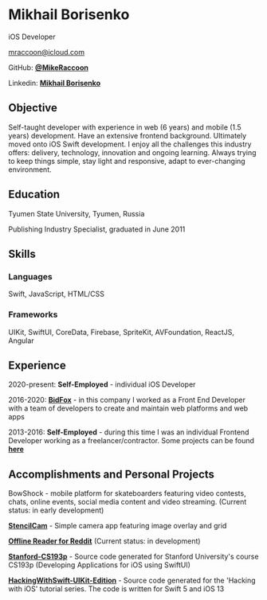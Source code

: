 # Mikhail Borisenko
iOS Developer

mraccoon@icloud.com

GitHub: [**@MikeRaccoon**](https://github.com/MikeRaccoon)

Linkedin: [**Mikhail Borisenko**](https://www.linkedin.com/in/mike-b)

## Objective
Self-taught developer with experience in web (6 years) and mobile (1.5 years) development. Have an extensive frontend background. Ultimately moved onto iOS Swift development. I enjoy all the challenges this industry offers: delivery, technology, innovation and ongoing learning. Always trying to keep things simple, stay light and responsive, adapt to ever-changing environment.

## Education
Tyumen State University, Tyumen, Russia

Publishing Industry Specialist, graduated in June 2011

## Skills

### Languages
Swift, JavaScript, HTML/CSS

### Frameworks
UIKit, SwiftUI, CoreData, Firebase, SpriteKit, AVFoundation, ReactJS, Angular

## Experience

2020-present: **Self-Employed** - individual iOS Developer

2016-2020: [**BidFox**](https://bidfox.ru/#/access/login) - in this company I worked as a Front End Developer with a team of developers to create and maintain web platforms and web apps

2013-2016: **Self-Employed** - during this time I was an individual Frontend Developer working as a freelancer/contractor. Some projects can be found [**here**](https://github.com/MikeRaccoon/Frontend)

## Accomplishments and Personal Projects

BowShock - mobile platform for skateboarders featuring video contests, chats, online events, social media content and video streaming. (Current status: in early development)

[**StencilCam**](https://github.com/MikeRaccoon/StencilCam) - Simple camera app featuring image overlay and grid

[**Offline Reader for Reddit**](https://github.com/MikeRaccoon/OfflineReaderForReddit) (Current status: in development)

[**Stanford-CS193p**](https://github.com/MikeRaccoon/Stanford-CS193p) - Source code generated for Stanford University's course CS193p (Developing Applications for iOS using SwiftUI)

[**HackingWithSwift-UIKit-Edition**](https://github.com/MikeRaccoon/HackingWithSwift-UIKit-Edition) - Source code generated for the 'Hacking with iOS' tutorial series. The code is written for Swift 5 and iOS 13
